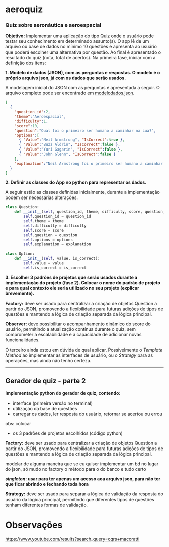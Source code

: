 # aeroquiz

### Quiz sobre aeronáutica e aeroespacial

**Objetivo:** Implementar uma aplicação do tipo Quiz onde o usuário pode testar seu conhecimento em determinado assunto(s). O app lê de um arquivo ou base de dados no mínimo 10 questões e apresenta ao usuário que poderá escolher uma alternativa por questão. Ao final é apresentado o resultado do quiz (nota, total de acertos). Na primeira fase, iniciar com a definição dos itens:

**1. Modelo de dados (JSON), com as perguntas e respostas. O modelo é o próprio arquivo json, já com os dados que serão usados.**

A modelagem inicial do JSON com as perguntas é apresentada a seguir. O arquivo completo pode ser encontrado em [modelodados.json](modelodados.json).

```JSON
[
  {
    "question_id":2,
    "theme":"Aeroespacial",
    "difficulty":1,
    "score":10,
    "question":"Qual foi o primeiro ser humano a caminhar na Lua?",
    "options":[
      { "Value":"Neil Armstrong", "IsCorrect":true },
      { "Value":"Buzz Aldrin", "IsCorrect":false },
      { "Value":"Yuri Gagarin", "IsCorrect":false },
      { "Value":"John Glenn", "IsCorrect":false }
    ],
    "explanation":"Neil Armstrong foi o primeiro ser humano a caminhar na Lua durante a missão Apollo 11."
  }
]
```

**2. Definir as classes do App no python para representar os dados.**

A seguir estão as classes definidas inicialmente, durante a implementação podem ser necessárias alterações.

```python
class Question:
    def __init__(self, question_id, theme, difficulty, score, question, options, explanation):
        self.question_id = question_id
        self.theme = theme
        self.difficulty = difficulty
        self.score = score
        self.question = question
        self.options = options
        self.explanation = explanation

class Option:
    def __init__(self, value, is_correct):
        self.value = value
        self.is_correct = is_correct
```

**3. Escolher 3 padrões de projetos que serão usados durante a implementação do projeto (fase 2). Colocar o nome do padrão de projeto e para qual contexto ele seria utilizado no seu projeto (explicar brevemente).**

**Factory:** deve ser usado para centralizar a criação de objetos Question a partir do JSON, promovendo a flexibilidade para futuras adições de tipos de questões e mantendo a lógica de criação separada da lógica principal.

**Observer:** deve possibilitar o acompanhamento dinâmico do score do usuário, permitindo a atualização contínua durante o quiz, sem comprometer a escalabilidade e a capacidade de adicionar novas funcionalidades.

O terceiro ainda estou em dúvida de qual aplicar. Possivelmente o *Template Method* ao implementar as interfaces de usuário, ou o *Strategy* para as operações, mas ainda não tenho certeza.


---

## Gerador de quiz - parte 2

**Implementação python do gerador de quiz, contendo:**

- interface (primeira versão no terminal)
- utilização da base de questões
- carregar os dados, ler resposta do usuário, retornar se acertou ou errou

obs: colocar
- os 3 padrões de projetos escolhidos (código python)

**Factory:** deve ser usado para centralizar a criação de objetos Question a partir do JSON, promovendo a flexibilidade para futuras adições de tipos de questões e mantendo a lógica de criação separada da lógica principal.

modelar de alguma maneira que se eu quiser implementar um bd no lugar do json, só mudo no factory o método para o do banco e tudo certo

***singleton*: usar para ter apenas um acesso aoa arquivo json, para não ter que ficar abrindo e fechando toda hora**

**Strategy:** deve ser usado para separar a lógica de validação da resposta do usuário da lógica principal, permitindo que diferentes tipos de questões tenham diferentes formas de validação.





# Observações

https://www.youtube.com/results?search_query=cqrs+macoratti
